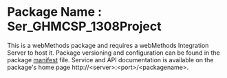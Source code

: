 # Package Name : Ser_GHMCSP_1308Project
This is a webMethods package and requires a webMethods Integration Server to host it. Package versioning and configuration can be found in the package [manifest](./Ser_GHMCSP_1308Project/manifest.v3) file. Service and API documentation is available on the package's home page http://&lt;server&gt;:&lt;port&gt;/&lt;packagename>.